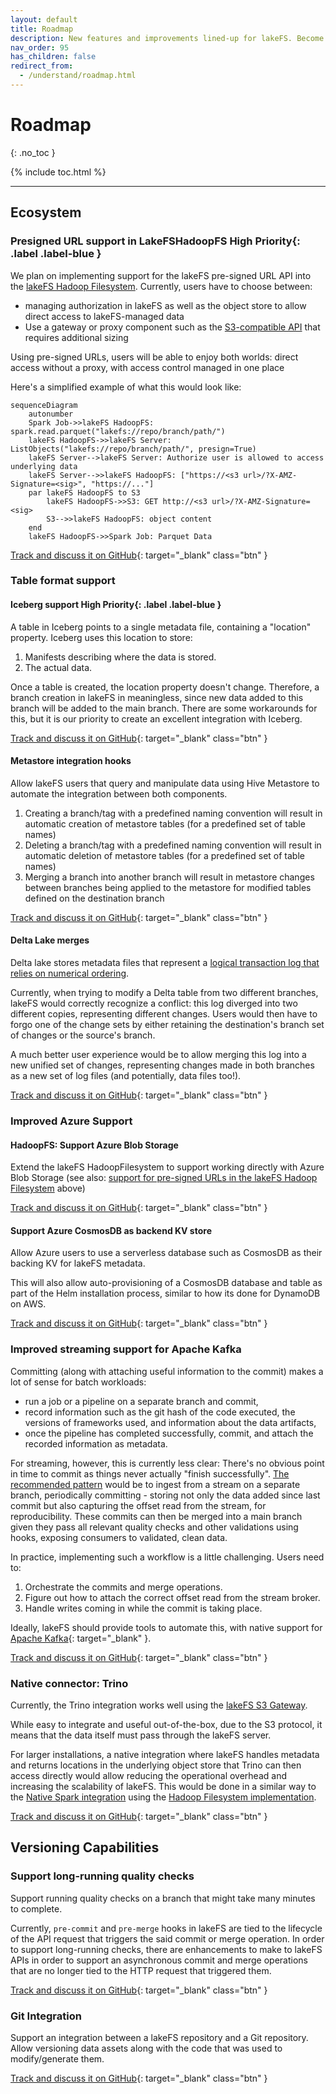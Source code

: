```yaml
---
layout: default
title: Roadmap
description: New features and improvements lined-up for lakeFS. Become part of building the lakeFS roadmap.
nav_order: 95
has_children: false
redirect_from: 
  - /understand/roadmap.html
---
```


# Roadmap
{: .no_toc }

{% include toc.html %}

---
## Ecosystem

### Presigned URL support in LakeFSHadoopFS <span>High Priority</span>{: .label .label-blue }

We plan on implementing support for the lakeFS pre-signed URL API into the [lakeFS Hadoop Filesystem](./integrations/spark.md#use-the-lakefs-hadoop-filesystem).
Currently, users have to choose between:
- managing authorization in lakeFS as well as the object store to allow direct access to lakeFS-managed data
- Use a gateway or proxy component such as the [S3-compatible API](./integrations/spark.md#use-the-s3-compatible-api) that requires additional sizing

Using pre-signed URLs, users will be able to enjoy both worlds: direct access without a proxy, with access control managed in one place

Here's a simplified example of what this would look like:

```mermaid
sequenceDiagram
    autonumber
    Spark Job->>lakeFS HadoopFS: spark.read.parquet("lakefs://repo/branch/path/")
    lakeFS HadoopFS->>lakeFS Server: ListObjects("lakefs://repo/branch/path/", presign=True)
    lakeFS Server-->lakeFS Server: Authorize user is allowed to access underlying data
    lakeFS Server-->>lakeFS HadoopFS: ["https://<s3 url>/?X-AMZ-Signature=<sig>", "https://..."]
    par lakeFS HadoopFS to S3
        lakeFS HadoopFS->>S3: GET http://<s3 url>/?X-AMZ-Signature=<sig>
        S3-->>lakeFS HadoopFS: object content
    end
    lakeFS HadoopFS->>Spark Job: Parquet Data
```

[Track and discuss it on GitHub](https://github.com/treeverse/lakeFS/pull/5346){: target="_blank" class="btn" }


### Table format support


#### Iceberg support <span>High Priority</span>{: .label .label-blue }

A table in Iceberg points to a single metadata file, containing a "location" property. Iceberg uses this location to store:
1. Manifests describing where the data is stored.
2. The actual data.

Once a table is created, the location property doesn't change. Therefore, a branch creation in lakeFS in meaningless, since new data added to this branch will be added to the main branch. There are some workarounds for this, but it is our priority to create an excellent integration with Iceberg.

[Track and discuss it on GitHub](https://github.com/treeverse/lakeFS/issues/3381){: target="_blank" class="btn" }

#### Metastore integration hooks

Allow lakeFS users that query and manipulate data using Hive Metastore to automate the integration between both components.

1. Creating a branch/tag with a predefined naming convention will result in automatic creation of metastore tables (for a predefined set of table names)
1. Deleting a branch/tag with a predefined naming convention will result in automatic deletion of metastore tables (for a predefined set of table names)
1. Merging a branch into another branch will result in metastore changes between branches being applied to the metastore for modified tables defined on the destination branch

[Track and discuss it on GitHub](https://github.com/treeverse/lakeFS/issues/3069){: target="_blank" class="btn" }


#### Delta Lake merges

Delta lake stores metadata files that represent a [logical transaction log that relies on numerical ordering](https://github.com/delta-io/delta/blob/master/PROTOCOL.md#delta-log-entries).

Currently, when trying to modify a Delta table from two different branches, lakeFS would correctly recognize a conflict: this log diverged into two different copies, representing different changes.
Users would then have to forgo one of the change sets by either retaining the destination's branch set of changes or the source's branch.

A much better user experience would be to allow merging this log into a new unified set of changes, representing changes made in both branches as a new set of log files (and potentially, data files too!).

[Track and discuss it on GitHub](https://github.com/treeverse/lakeFS/issues/3380){: target="_blank" class="btn" }


### Improved Azure Support

#### HadoopFS: Support Azure Blob Storage

Extend the lakeFS HadoopFilesystem to support working directly with Azure Blob Storage (see also: [support for pre-signed URLs in the lakeFS Hadoop Filesystem](#presigned-url-support-in-lakefshadoopfs-span-high-priority-span---label-label-blue-) above)

[Track and discuss it on GitHub](https://github.com/treeverse/lakeFS/issues/5105){: target="_blank" class="btn" }

#### Support Azure CosmosDB as backend KV store

Allow Azure users to use a serverless database such as CosmosDB as their backing KV for lakeFS metadata.

This will also allow auto-provisioning of a CosmosDB database and table as part of the Helm installation process, similar to how its done for DynamoDB on AWS.

[Track and discuss it on GitHub](https://github.com/treeverse/lakeFS/issues/4458){: target="_blank" class="btn" }

### Improved streaming support for Apache Kafka

Committing (along with attaching useful information to the commit) makes a lot of sense for batch workloads: 
- run a job or a pipeline on a separate branch and commit,
- record information such as the git hash of the code executed, the versions of frameworks used, and information about the data artifacts,
- once the pipeline has completed successfully, commit, and attach the recorded information as metadata.


For streaming, however, this is currently less clear: There's no obvious point in time to commit as things never actually "finish successfully".
[The recommended pattern](./understand/data_lifecycle_management/production.md#example-1-rollback---data-ingested-from-a-kafka-stream) would be to ingest from a stream on a separate branch, periodically committing - storing not only the data added since last commit but also capturing the offset read from the stream, for reproducibility.
These commits can then be merged into a main branch given they pass all relevant quality checks and other validations using hooks, exposing consumers to validated, clean data.

In practice, implementing such a workflow is a little challenging. Users need to:

1. Orchestrate the commits and merge operations.
2. Figure out how to attach the correct offset read from the stream broker.
3. Handle writes coming in while the commit is taking place.

Ideally, lakeFS should provide tools to automate this, with native support for [Apache Kafka](https://kafka.apache.org/){: target="_blank" }.

[Track and discuss it on GitHub](https://github.com/treeverse/lakeFS/issues/2358){: target="_blank" class="btn" }

### Native connector: Trino

Currently, the Trino integration works well using the [lakeFS S3 Gateway](understand/architecture.md#s3-gateway). 

While easy to integrate and useful out-of-the-box, due to the S3 protocol, it means that the data itself must pass through the lakeFS server.

For larger installations, a native integration where lakeFS handles metadata and returns locations in the underlying object store that Trino can then access directly would allow reducing the operational overhead and increasing the scalability of lakeFS.
This would be done in a similar way to the [Native Spark integration](integrations/spark.md) using the [Hadoop Filesystem implementation](integrations/spark.md#use-the-lakefs-hadoop-filesystem).

[Track and discuss it on GitHub](https://github.com/treeverse/lakeFS/issues/2357){: target="_blank" class="btn" }

## Versioning Capabilities


### Support long-running quality checks

Support running quality checks on a branch that might take many minutes to complete. 

Currently, `pre-commit` and `pre-merge` hooks in lakeFS are tied to the lifecycle of the API request that triggers the said commit or merge operation.
In order to support long-running checks, there are enhancements to make to lakeFS APIs in order to support an asynchronous commit and merge operations that are no longer tied to the HTTP request that triggered them.

[Track and discuss it on GitHub](https://github.com/treeverse/lakeFS/pull/5152){: target="_blank" class="btn" }


### Git Integration

Support an integration between a lakeFS repository and a Git repository. 
Allow versioning data assets along with the code that was used to modify/generate them.

[Track and discuss it on GitHub](https://github.com/treeverse/lakeFS/issues/2073){: target="_blank" class="btn" }
